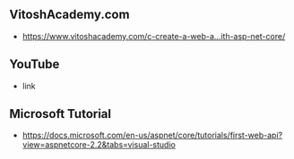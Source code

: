 ## VitoshAcademy.com

- https://www.vitoshacademy.com/c-create-a-web-a…ith-asp-net-core/

## YouTube

- link

## Microsoft Tutorial

- https://docs.microsoft.com/en-us/aspnet/core/tutorials/first-web-api?view=aspnetcore-2.2&tabs=visual-studio
